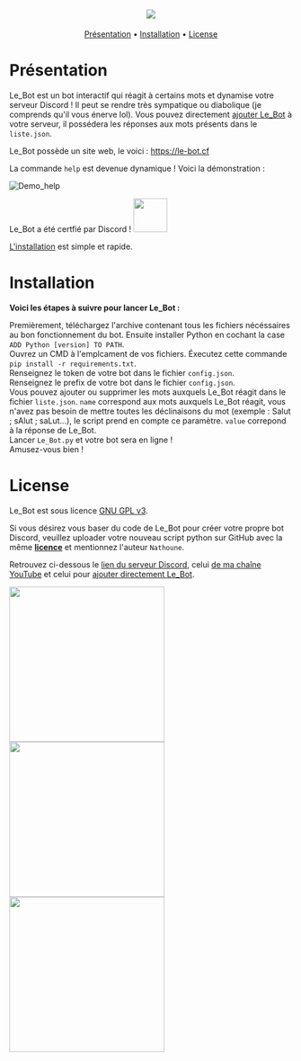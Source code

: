 <h1 align="center">
  <a href="https://github.com/Nathoune-YT/le_bot"><img src="https://i.imgur.com/qj7s2CG.jpeg"></a>
</h1>

<p align="center">
  <a href="#présentation">Présentation</a>
  •
  <a href="#installation">Installation</a>
  •
  <a href="#license">License</a>
</p>

# Présentation

Le_Bot est un bot interactif qui réagit à certains mots et dynamise votre serveur Discord ! Il peut se rendre très sympatique ou diabolique (je comprends qu'il vous énerve lol). Vous pouvez directement [ajouter Le_Bot](https://discord.com/oauth2/authorize?client_id=881098458482753586&permissions=2048&scope=bot) à votre serveur, il possédera les réponses aux mots présents dans le `liste.json`. 

Le_Bot possède un site web, le voici : https://le-bot.cf

La commande `help` est devenue dynamique ! Voici la démonstration :

![Demo_help](https://github.com/Nathoune-YT/le_bot/blob/main/Images/Demo_help.gif)

Le_Bot a été certfié par Discord ! <a href="https://discord.com/oauth2/authorize?client_id=881098458482753586&permissions=10240&scope=bot"><img src="https://i.imgur.com/5dqIQGd.png" width="60"></a>

[L'installation](#installation) est simple et rapide.

# Installation

**Voici les étapes à suivre pour lancer Le_Bot :** 

Premièrement, téléchargez l'archive contenant tous les fichiers nécéssaires au bon fonctionnement du bot. Ensuite installer Python en cochant la case `ADD Python [version] TO PATH`.  
Ouvrez un CMD à l'emplcament de vos fichiers. Éxecutez cette commande `pip install -r requirements.txt`.  
Renseignez le token de votre bot dans le fichier `config.json`.  
Renseignez le prefix de votre bot dans le fichier `config.json`.  
Vous pouvez ajouter ou supprimer les mots auxquels Le_Bot réagit dans le fichier `liste.json`. `name` correspond aux mots auxquels Le_Bot réagit, vous n'avez pas besoin de mettre toutes les déclinaisons du mot (exemple : Salut ; sAlut ; saLut...), le script prend en compte ce paramètre. `value` correpond à la réponse de Le_Bot.  
Lancer `Le_Bot.py` et votre bot sera en ligne !  
Amusez-vous bien !

# License

Le_Bot est sous licence [GNU GPL v3](https://www.gnu.org/licenses/gpl-3.0.en.html).  

Si vous désirez vous baser du code de Le_Bot pour créer votre propre bot Discord, veuillez uploader votre nouveau script python sur GitHub avec la même [**licence**](https://raw.githubusercontent.com/Nathoune-YT/le_bot/main/LICENSE) et mentionnez l'auteur `Nathoune`.

Retrouvez ci-dessous le [lien du serveur Discord](https://discord.gg/b6jjy5yKXV), celui [de ma chaîne YouTube](https://www.youtube.com/c/Nathoune) et celui pour [ajouter directement Le_Bot](https://discord.com/oauth2/authorize?client_id=881098458482753586&permissions=2048&scope=bot).  

<table align="center">
  <tr>
    <a href="https://discord.gg/b6jjy5yKXV"><img src="https://i.imgur.com/Iifi5e1.png" width="276"></a>
    <a href="https://www.youtube.com/Nathoune"><img src="https://i.imgur.com/8ouURXj.png" width="276"></a>
    <a href="https://le-bot.cf"><img src="https://i.imgur.com/eixR2E8.png" width="276"></a>
  </tr>
</table>
